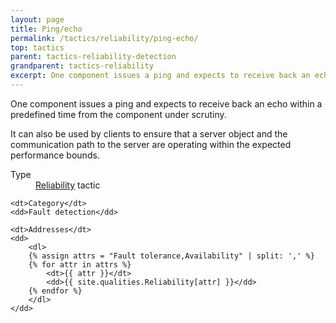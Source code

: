 ```yaml
---
layout: page
title: Ping/echo
permalink: /tactics/reliability/ping-echo/
top: tactics
parent: tactics-reliability-detection
grandparent: tactics-reliability
excerpt: One component issues a ping and expects to receive back an echo within a predefined time from the component under scrutiny.
---
```


One component issues a ping and expects to receive back an echo within a predefined time from the component under scrutiny.

It can also be used by clients to ensure that a server object and the communication path to the server are operating within the expected performance bounds.

<dl>
    <dt>Type</dt>
    <dd><a href="{{ '/quality/reliability/' | relative_url }}">Reliability</a> tactic</dd>
    
    <dt>Category</dt>
    <dd>Fault detection</dd>
    
    <dt>Addresses</dt>
    <dd>
        <dl>
        {% assign attrs = "Fault tolerance,Availability" | split: ',' %}
        {% for attr in attrs %}
            <dt>{{ attr }}</dt>
            <dd>{{ site.qualities.Reliability[attr] }}</dd>
        {% endfor %}
        </dl>
    </dd>
</dl>
